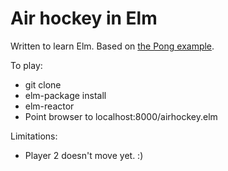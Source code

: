 # Air hockey in Elm

Written to learn Elm. Based on [the Pong example](http://elm-lang.org/blog/making-pong).

To play:
- git clone
- elm-package install
- elm-reactor
- Point browser to localhost:8000/airhockey.elm

Limitations:
- Player 2 doesn't move yet. :)